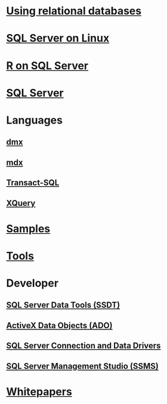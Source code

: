 # [Using relational databases](./relational-databases/toc.md)
		
# [SQL Server on Linux](./linux/TOC.md)		
		
# [R on SQL Server](./advanced-analytics/r-services/toc.md)		
		
# [SQL Server](./sql-server/toc.md)		
		
# Languages		
## [dmx](./dmx/toc.md)		
## [mdx](./mdx/toc.md)		
## [Transact-SQL](./t-sql/toc.md)		
## [XQuery](./xquery/toc.md)		
		
# [Samples](./sample/TOC.md)		
		
# [Tools](./tools/toc.md)		
		
# Developer		
## [SQL Server Data Tools (SSDT)](./ssdt/TOC.md)		
## [ActiveX Data Objects (ADO)](./ado/TOC.md)		
## [SQL Server Connection and Data Drivers](./connect/TOC.md)		
## [SQL Server Management Studio (SSMS)](./ssms/toc.md)		
		
# [Whitepapers](./whitepapers/toc.md)
